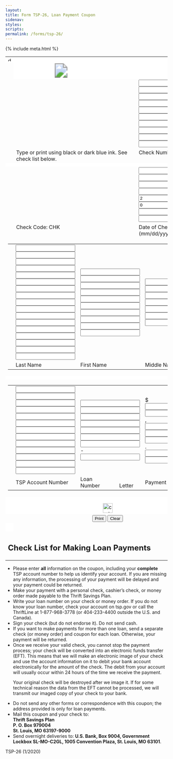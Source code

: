```yaml
---
layout:
title: Form TSP-26, Loan Payment Coupon
sidenav:
styles:
scripts: 
permalink: /forms/tsp-26/
---
```

<html lang="en-US">
<head>
{% include meta.html %}
<link rel="stylesheet" href="{{ site.baseurl }}/assets/css/tsp-26.css">
</head>

<body>
  <!-- Google Tag Manager (noscript) -->
  <noscript><iframe src="https://www.googletagmanager.com/ns.html?id=GTM-MLDLTMR" height="0" width="0" style="display:none;visibility:hidden"></iframe></noscript>
  <!-- End Google Tag Manager (noscript) -->

<section class="tsp-26">
<form class="formborder">
  <div class="fmalignstd">
  <table cellpadding="0" cellspacing="0" class="tableborderzero" id="fmctlstd">
  <tbody><!-- BEGINNING OF FORM -->
  <tr>
  <td align="left" bgcolor="white" colspan="4"><img alt="dot" border="0" height="12" hspace="0" src="{{ site.baseurl }}/assets/img/tsp-26/vdot.gif" vspace="0px" width="12" /></td>
  </tr>
  <tr>
  <td width="4%"></td>
    <!-- TSP LOGO -->
  <td align="left" bgcolor="white" colspan="3">
<!-- Fallback code for SVG in IE 11 -->
<svg width="280" height="45">
  <image xlink:href="{{ site.baseurl }}/assets/img/tsp-26/header-tsp-26.svg" src="{{ site.baseurl }}/assets/img/tsp-26/header-tsp-26.png" width="280" height="45" />
</svg>
  </td>
  </tr>
  <tr valign="top">
  <td class="txtlbfrm" width="4%"></td>
  <td class="txtlbfrm" width="60%"></td>
  <td class="txtlbfrm" width="36%">
  <input class="fmipfbig" maxlength="1" name="CH.1" tabindex="1" type="text" />
  <input class="fmipfbig" maxlength="1" name="CH.2" tabindex="2" type="text" />
  <input class="fmipfbig" maxlength="1" name="CH.3" tabindex="3" type="text" />
  <input class="fmipfbig" maxlength="1" name="CH.4" tabindex="4" type="text" />
  <input class="fmipfbig" maxlength="1" name="CH.5" tabindex="5" type="text" />
  <input class="fmipfbig" maxlength="1" name="CH.6" tabindex="6" type="text" />
  <input class="fmipfbig" maxlength="1" name="CH.7" tabindex="7" type="text" />
  <input class="fmipfbig" maxlength="1" name="CH.8" tabindex="8" type="text" />
  <input class="fmipfbig" maxlength="1" name="CH.9" tabindex="9" type="text" />
  <input class="fmipfbig" maxlength="1" name="CH.10" tabindex="10" type="text" /></td>
  </tr>
  <tr valign="top">
  <td class="txtlbfrm" width="4%"></td>
  <td class="txtlbfrm" width="60%">Type or print using black or dark blue ink. See check list below.</td>
  <td class="txtlbfrm" width="36%">Check Number</td>
  </tr>
  <tr>
  <td bgcolor="white" colspan="4" height="10"></td>
  </tr>
  <tr valign="top">
  <td class="txtlbfrm" width="4%"></td>
  <td class="txtlbfrm" width="60%"></td>
  <td class="txtlbfrm" width="36%">
  <input class="fmipfstd" maxlength="1" name="DC.1" tabindex="21" type="text" />
  <input class="fmipfstd" maxlength="1" name="DC.2" tabindex="22" type="text" /> <span class="txtlbh2">/</span>
  <input class="fmipfstd" maxlength="1" name="DC.3" tabindex="23" type="text" />
  <input class="fmipfstd" maxlength="1" name="DC.4" tabindex="24" type="text" /> <span class="txtlbh2">/</span> <input class="fmipfbold" maxlength="1" name="DC.5" readonly="readonly" type="text" value="2" />
  <input class="fmipfbold" maxlength="1" name="DC.6" readonly="readonly" type="text" value="0" />
  <input class="fmipfstd" maxlength="1" name="DC.7" tabindex="27" type="text" />
  <input class="fmipfstd" maxlength="1" name="DC.8" tabindex="28" type="text" /></td>
  </tr>
  <tr valign="top">
  <td class="txtlbfrm" width="4%"></td>
  <td class="txtlbh1" width="60%">Check Code: <span class="txtlbbold2">CHK</span></td>
  <td class="txtlbfrm" width="36%">Date of Check (mm/dd/yyyy)</td>
  </tr>
  <tr>
  <td colspan="4">
  <table cellpadding="0" cellspacing="0" class="tableborderzero" id="fmtems" style="width: 100%;">
  <tbody>
  <tr>
  <td colspan="3" width="4%"></td>
  <td width="47%"><input class="fmipfstd" maxlength="1" name="NL.1" tabindex="41" type="text" /> <input class="fmipfstd" maxlength="1" name="NL.2" tabindex="42" type="text" /> <input class="fmipfstd" maxlength="1" name="NL.3" tabindex="43" type="text" /> <input class="fmipfstd" maxlength="1" name="NL.4" tabindex="44" type="text" /> <input class="fmipfstd" maxlength="1" name="NL.5" tabindex="45" type="text" /> <input class="fmipfstd" maxlength="1" name="NL.6" tabindex="46" type="text" /> <input class="fmipfstd" maxlength="1" name="NL.7" tabindex="47" type="text" /> <input class="fmipfstd" maxlength="1" name="NL.8" tabindex="48" type="text" /> <input class="fmipfstd" maxlength="1" name="NL.9" tabindex="49" type="text" /> <input class="fmipfstd" maxlength="1" name="NL.10" tabindex="50" type="text" /> <input class="fmipfstd" maxlength="1" name="NL.11" tabindex="51" type="text" /> <input class="fmipfstd" maxlength="1" name="NL.12" tabindex="52" type="text" /> <input class="fmipfstd" maxlength="1" name="NL.13" tabindex="53" type="text" /> <input class="fmipfstd" maxlength="1" name="NL.14" tabindex="54" type="text" /> <input class="fmipfstd" maxlength="1" name="NL.15" tabindex="55" type="text" /> <input class="fmipfstd" maxlength="1" name="NL.16" tabindex="56" type="text" /> <input class="fmipfstd" maxlength="1" name="NL.17" tabindex="57" type="text" /></td>
  <td width="28%"><input class="fmipfstd" maxlength="1" name="NF.18" tabindex="61" type="text" /> <input class="fmipfstd" maxlength="1" name="NF.19" tabindex="62" type="text" /> <input class="fmipfstd" maxlength="1" name="NF.20" tabindex="63" type="text" /> <input class="fmipfstd" maxlength="1" name="NF.21" tabindex="64" type="text" /> <input class="fmipfstd" maxlength="1" name="NF.22" tabindex="65" type="text" /> <input class="fmipfstd" maxlength="1" name="NF.23" tabindex="66" type="text" /> <input class="fmipfstd" maxlength="1" name="NF.24" tabindex="67" type="text" /> <input class="fmipfstd" maxlength="1" name="NF.25" tabindex="68" type="text" /> <input class="fmipfstd" maxlength="1" name="NF.26" tabindex="69" type="text" /> <input class="fmipfstd" maxlength="1" name="NF.27" tabindex="70" type="text" /></td>
  <td><input class="fmipfstd" maxlength="1" name="NM.28" tabindex="81" type="text" /> <input class="fmipfstd" maxlength="1" name="NM.29" tabindex="82" type="text" /> <input class="fmipfstd" maxlength="1" name="NM.30" tabindex="83" type="text" /> <input class="fmipfstd" maxlength="1" name="NM.31" tabindex="84" type="text" /> <input class="fmipfstd" maxlength="1" name="NM.32" tabindex="85" type="text" /> <input class="fmipfstd" maxlength="1" name="NM.33" tabindex="86" type="text" /> <input class="fmipfstd" maxlength="1" name="NM.34" tabindex="87" type="text" /></td>
  </tr>
  <tr>
  <td colspan="3" width="4%"></td>
  <td class="txtlbfrm" width="47%">Last Name</td>
  <td class="txtlbfrm" width="28%">First Name</td>
  <td class="txtlbfrm" width="21%">Middle Name</td>
  </tr>
  </tbody>
  </table>
  </td>
  </tr>
  <tr>
  <td bgcolor="white" colspan="4" height="10"></td>
  </tr>
  <tr>
  <td colspan="4">
  <table cellpadding="0" cellspacing="0" class="tableborderzero" id="Table1" style="width: 100%;">
  <tbody>
  <tr>
  <td colspan="3" width="4%"></td>
  <td width="40%"><input class="fmipfbig" maxlength="1" name="SS.1" tabindex="101" type="text" /> <input class="fmipfbig" maxlength="1" name="SS.2" tabindex="102" type="text" /> <input class="fmipfbig" maxlength="1" name="SS.3" tabindex="103" type="text" /> <input class="fmipfbig" maxlength="1" name="SS.4" tabindex="104" type="text" /> <input class="fmipfbig" maxlength="1" name="SS.5" tabindex="105" type="text" /> <input class="fmipfbig" maxlength="1" name="SS.6" tabindex="106" type="text" /> <input class="fmipfbig" maxlength="1" name="SS.7" tabindex="107" type="text" /> <input class="fmipfbig" maxlength="1" name="SS.8" tabindex="108" type="text" /> <input class="fmipfbig" maxlength="1" name="SS.9" tabindex="109" type="text" /> <input class="fmipfbig" maxlength="1" name="SS.10" tabindex="110" type="text" /> <input class="fmipfbig" maxlength="1" name="SS.11" tabindex="111" type="text" /> <input class="fmipfbig" maxlength="1" name="SS.12" tabindex="112" type="text" /> <input class="fmipfbig" maxlength="1" name="SS.13" tabindex="113" type="text" /></td>
  <td width="32%"><input class="fmipfbig" maxlength="1" name="LN.1" tabindex="121" type="text" /> <input class="fmipfbig" maxlength="1" name="LN.2" tabindex="122" type="text" /> <input class="fmipfbig" maxlength="1" name="LN.3" tabindex="123" type="text" /> <input class="fmipfbig" maxlength="1" name="LN.4" tabindex="124" type="text" /> <input class="fmipfbig" maxlength="1" name="LN.5" tabindex="125" type="text" /> <input class="fmipfbig" maxlength="1" name="LN.6" tabindex="126" type="text" /> <input class="fmipfbig" maxlength="1" name="LN.7" tabindex="127" type="text" /> - <input class="fmipfbig" maxlength="1" name="LN.8" tabindex="128" type="text" /></td>
  <td width="24%"><span class="txtlbbold">$</span> <input class="fmipfbig" maxlength="1" name="PA.1" tabindex="141" type="text" /> <input class="fmipfbig" maxlength="1" name="PA.2" tabindex="142" type="text" />, <input class="fmipfbig" maxlength="1" name="PA.3" tabindex="143" type="text" /> <input class="fmipfbig" maxlength="1" name="PA.4" tabindex="144" type="text" /> <input class="fmipfbig" maxlength="1" name="PA.5" tabindex="145" type="text" />. <input class="fmipfbig" maxlength="1" name="PA.6" tabindex="146" type="text" /> <input class="fmipfbig" maxlength="1" name="PA.7" tabindex="147" type="text" /></td>
  </tr>
  <tr>
  <td colspan="3" width="4%"></td>
  <td class="txtlbfrm" width="40%">TSP Account Number</td>
  <td class="txtlbfrm" width="32%">Loan Number&#160;&#160;&#160;&#160;&#160;&#160;&#160;&#160;&#160;&#160;&#160;&#160;&#160;&#160;Letter</td>
  <td class="txtlbint" width="24%">Payment Amount</td>
  </tr>
  </tbody>
  </table>
  </td>
  </tr>
  <!-- END OF FORM --><!-- DOT -->
  <tr>
  <td align="right" bgcolor="white" colspan="4"><img height="12" src="{{ site.baseurl }}/assets/img/tsp-26/vdot.gif" width="12" /></td>
  </tr>
  <tr>
  <td align="center" bgcolor="white" colspan="4"><img alt="cut here" height="30" src="{{ site.baseurl }}/assets/img/tsp-26/vcut.gif" /></td>
  </tr>
  <tr>
  <td class="txtlbstd" colspan="4">
  <div class="buttons" align="center">
  <input name="Print" onclick="window.print()" tabindex="998" type="button" value="Print" />
  <input name="Clear" onclick="clearpage(event)" tabindex="999" type="reset" value="Clear" />
  </div>
  </td>
  </tr>
  <tr>
  <td bgcolor="white">&#160;</td>
  </tr>
  <tr>
  <td class="txtlbh2" colspan="4">
  <h2>Check List for Making Loan Payments</h2>
  </td>
  </tr>
  </tbody>
  </table>
    <ul class="checklist">
      <li>Please enter <strong>all</strong> information on the coupon, including your <strong>complete</strong> TSP account number to help us identify your account. If you are missing any information, the processing of your payment will be delayed and your payment could be returned.</li>
      <li>Make your payment with a personal check, cashier&#8217;s check, or money order made payable to the Thrift Savings Plan.</li>
      <li>Write your loan number on your check or money order. If you do not know your loan number, check your account on tsp.gov or call the ThriftLine at 1-877-968-3778 (or 404-233-4400 outside the U.S. and Canada).</li>
      <li>Sign your check (but do not endorse it). Do not send cash.</li>
      <li>If you want to make payments for more than one loan, send a separate check (or money order) and coupon for each loan. Otherwise, your payment will be returned.</li>
      <li>Once we receive your valid check, you cannot stop the payment process; your check will be converted into an
  electronic funds transfer (EFT). This means that we will make an electronic image of your check and use the
  account information on it to debit your bank account electronically for the amount of the check. The debit from
  your account will usually occur within 24 hours of the time we receive the payment.
  <p>Your original check will be destroyed after we image it. If for some technical reason the data from the EFT
    cannot be processed, we will transmit our imaged copy of your check to your bank.</p></li>
      <li>Do not send any other forms or correspondence with this coupon; the address provided is only for loan payments.</li>
      <li>Mail this coupon and your check to:<div class="mailing-address"><strong>Thrift Savings Plan<br /> P. O. Box 979004<br /> St. Louis, MO 63197-9000</strong></div></li>
      <li>Send overnight deliveries to: <strong>U.S. Bank, Box 9004, Government Lockbox SL-MO-C2GL, 1005 Convention Plaza, St. Louis, MO 63101</strong>.</li>
    </ul>

  </div>
</form>
  <div class="form-tag">TSP-26 (1/2020)</div>
</section>
<script src="{{ site.baseurl }}/assets/js/coupon.js" type="text/javascript"></script>
</body>
